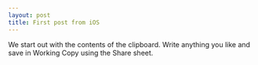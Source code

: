 ```yaml
---
layout: post
title: First post from iOS
---
```


We start out with the contents of the clipboard. 
Write anything you like and save in Working Copy using the Share sheet.
